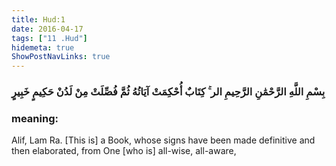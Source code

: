 ```yaml
---
title: Hud:1
date: 2016-04-17
tags: ["11 .Hud"]
hidemeta: true 
ShowPostNavLinks: true 
---
```

### بِسْمِ اللَّهِ الرَّحْمَٰنِ الرَّحِيمِ الر ۚ كِتَابٌ أُحْكِمَتْ آيَاتُهُ ثُمَّ فُصِّلَتْ مِنْ لَدُنْ حَكِيمٍ خَبِيرٍ
### meaning: 
Alif, Lam Ra. [This is] a Book, whose signs have been made definitive and then elaborated, from One [who is] all-wise, all-aware,
